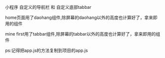 小程序 自定义的导航栏 和 自定义底部tabbar

home页面用了daohang组件,除屏幕的daohang以外的高度也计算好了，拿来即用的组件

mine first用了tabbar组件,除屏幕的tabbar以外的高度也计算好了，拿来即用的组件

ps:记得把app.js的方法复制到项目的app.js
